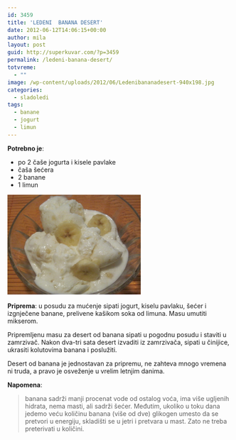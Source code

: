 ```yaml
---
id: 3459
title: 'LEDENI  BANANA DESERT'
date: 2012-06-12T14:06:15+00:00
author: mila
layout: post
guid: http://superkuvar.com/?p=3459
permalink: /ledeni-banana-desert/
totvreme:
  - ""
image: /wp-content/uploads/2012/06/Ledenibananadesert-940x198.jpg
categories:
  - sladoledi
tags:
  - banane
  - jogurt
  - limun
---
```

**Potrebno je**:

  * po 2 čaše jogurta i kisele pavlake
  * čaša šećera
  * 2 banane
  * 1 limun

<img class="alignnone size-medium wp-image-3460" title="Ledenibananadesert" src="/wp-content/uploads/2012/06/Ledenibananadesert-1024x768.jpg" alt="" width="300" height="225" /> 

**Priprema**: u posudu za mućenje sipati jogurt, kiselu pavlaku, šećer i izgnječene banane, prelivene kašikom soka od limuna. Masu umutiti mikserom.

Pripremljenu masu za desert od banana sipati u pogodnu posudu i staviti u zamrzivač. Nakon dva-tri sata desert izvaditi iz zamrzivača, sipati u činijice, ukrasiti kolutovima banana i poslužiti.

Desert od banana je jednostavan za pripremu, ne zahteva mnogo vremena ni truda, a pravo je osveženje u vrelim letnjim danima.

**Napomena**: 
> banana sadrži manji procenat vode od ostalog voća, ima više ugljenih hidrata, nema masti, ali sadrži šećer. Međutim, ukoliko u toku dana jedemo veću količinu banana (više od dve) glikogen umesto da se pretvori u energiju, skladišti se u jetri i pretvara u mast. Zato ne treba preterivati u količini.